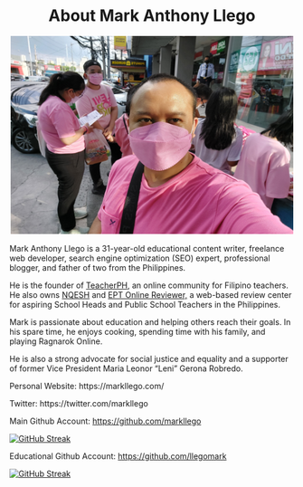<h1 align="center">About Mark Anthony Llego</h1>

<p align="center">
<img src="https://github.com/llegomark/llegomark/blob/1da974504877eebd82f17b6d5b5c1f345687532c/20220506_162141.jpg" height="350" width="500">
</p>

Mark Anthony Llego is a 31-year-old educational content writer, freelance web developer, search engine optimization (SEO) expert, professional blogger, and father of two from the Philippines.

He is the founder of <a href="https://www.teacherph.com/" target="_blank">TeacherPH</a>, an online community for Filipino teachers. He also owns <a href="https://nqesh.teacherph.com/" target="_blank">NQESH</a> and <a href="https://eptreviewer.teacherph.com/" target="_blank">EPT Online Reviewer,</a> a web-based review center for aspiring School Heads and Public School Teachers in the Philippines.

Mark is passionate about education and helping others reach their goals. In his spare time, he enjoys cooking, spending time with his family, and playing Ragnarok Online.

He is also a strong advocate for social justice and equality and a supporter of former Vice President Maria Leonor “Leni” Gerona Robredo.

<p><p>Personal Website: https://markllego.com/</p>
<p>Twitter: https://twitter.com/markllego</p>

<p>Main Github Account: <a href="https://github.com/markllego" target="_blank">https://github.com/markllego</a></p>

[![GitHub Streak](https://github-readme-streak-stats.herokuapp.com?user=markllego)](https://git.io/streak-stats)

<p>Educational Github Account: <a href="https://github.com/markllego" target="_blank">https://github.com/llegomark</a></p>

[![GitHub Streak](https://github-readme-streak-stats.herokuapp.com?user=llegomark)](https://git.io/streak-stats)
